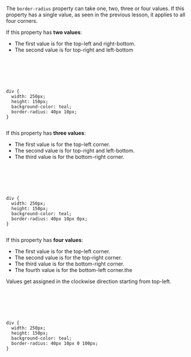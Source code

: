 The `border-radius` property can take one, two, three
or four values.
If this property has a single value,
as seen in the previous lesson,
it applies to all four corners.

If this property has **two values**:

- The first value is for the top-left and right-bottom.
- The second value is for top-right and left-bottom

<codeblock language="css" type="lesson">
<code>
<panel language="html">
<div>
</div>
</panel>
<panel language="css">
div {
  width: 250px;
  height: 150px;
  background-color: teal;
  border-radius: 40px 10px;
}
</panel>
</code>
</codeblock>

If this property has **three values**:

- The first value is for the top-left corner.
- The second value is for top-right and left-bottom.
- The third value is for the bottom-right corner.

<codeblock language="css" type="lesson">
<code>
<panel language="html">
<div>
</div>
</panel>
<panel language="css">
div {
  width: 250px;
  height: 150px;
  background-color: teal;
  border-radius: 40px 10px 0px;
}
</panel>
</code>
</codeblock>

If this property has **four values**:

- The first value is for the top-left corner.
- The second value is for the top-right corner.
- The third value is for the bottom-right corner.
- The fourth value is for the bottom-left corner.the 

Values get assigned in the clockwise direction starting from top-left.

<codeblock language="css" type="lesson">
<code>
<panel language="html">
<div>
</div>
</panel>
<panel language="css">
div {
  width: 250px;
  height: 150px;
  background-color: teal;
  border-radius: 40px 10px 0 100px;
}
</panel>
</code>
</codeblock>